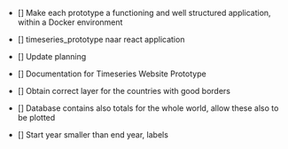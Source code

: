 - [] Make each prototype a functioning and well structured application, within a Docker environment
- [] timeseries_prototype naar react application
- [] Update planning
- [] Documentation for Timeseries Website Prototype

- [] Obtain correct layer for the countries with good borders

- [] Database contains also totals for the whole world, allow these also to be plotted
- [] Start year smaller than end year, labels   

